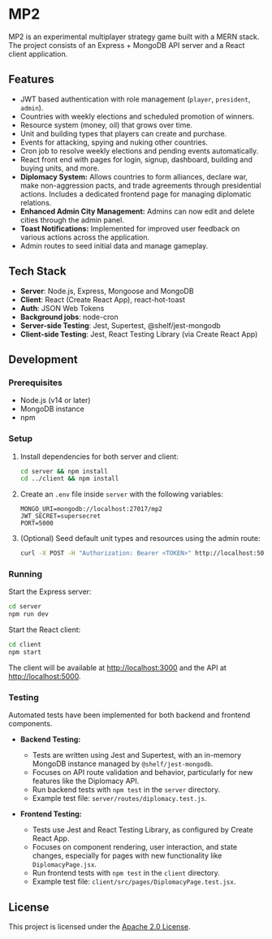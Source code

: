 # MP2

MP2 is an experimental multiplayer strategy game built with a MERN stack. The project consists of an Express + MongoDB API server and a React client application.

## Features

- JWT based authentication with role management (`player`, `president`, `admin`).
- Countries with weekly elections and scheduled promotion of winners.
- Resource system (money, oil) that grows over time.
- Unit and building types that players can create and purchase.
- Events for attacking, spying and nuking other countries.
- Cron job to resolve weekly elections and pending events automatically.
- React front end with pages for login, signup, dashboard, building and buying units, and more.
- **Diplomacy System:** Allows countries to form alliances, declare war, make non-aggression pacts, and trade agreements through presidential actions. Includes a dedicated frontend page for managing diplomatic relations.
- **Enhanced Admin City Management:** Admins can now edit and delete cities through the admin panel.
- **Toast Notifications:** Implemented for improved user feedback on various actions across the application.
- Admin routes to seed initial data and manage gameplay.

## Tech Stack

- **Server**: Node.js, Express, Mongoose and MongoDB
- **Client**: React (Create React App), react-hot-toast
- **Auth**: JSON Web Tokens
- **Background jobs**: node-cron
- **Server-side Testing**: Jest, Supertest, @shelf/jest-mongodb
- **Client-side Testing**: Jest, React Testing Library (via Create React App)

## Development

### Prerequisites

- Node.js (v14 or later)
- MongoDB instance
- npm

### Setup

1. Install dependencies for both server and client:
   ```bash
   cd server && npm install
   cd ../client && npm install
   ```
2. Create an `.env` file inside `server` with the following variables:
   ```
   MONGO_URI=mongodb://localhost:27017/mp2
   JWT_SECRET=supersecret
   PORT=5000
   ```
3. (Optional) Seed default unit types and resources using the admin route:
   ```bash
   curl -X POST -H "Authorization: Bearer <TOKEN>" http://localhost:5000/api/admin/seed
   ```

### Running

Start the Express server:
```bash
cd server
npm run dev
```

Start the React client:
```bash
cd client
npm start
```

The client will be available at [http://localhost:3000](http://localhost:3000) and the API at [http://localhost:5000](http://localhost:5000).

### Testing

Automated tests have been implemented for both backend and frontend components.

-   **Backend Testing:**
    *   Tests are written using Jest and Supertest, with an in-memory MongoDB instance managed by `@shelf/jest-mongodb`.
    *   Focuses on API route validation and behavior, particularly for new features like the Diplomacy API.
    *   Run backend tests with `npm test` in the `server` directory.
    *   Example test file: `server/routes/diplomacy.test.js`.

-   **Frontend Testing:**
    *   Tests use Jest and React Testing Library, as configured by Create React App.
    *   Focuses on component rendering, user interaction, and state changes, especially for pages with new functionality like `DiplomacyPage.jsx`.
    *   Run frontend tests with `npm test` in the `client` directory.
    *   Example test file: `client/src/pages/DiplomacyPage.test.jsx`.

## License

This project is licensed under the [Apache 2.0 License](LICENSE).

